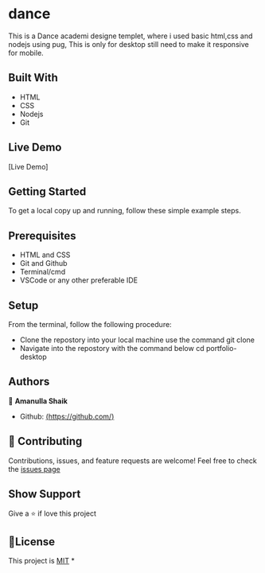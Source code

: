 # dance
This is a Dance academi designe templet, where i used basic html,css and nodejs using pug, This is only for desktop still need to make it responsive for mobile.
## Built With
* HTML
* CSS
* Nodejs
* Git

## Live Demo 

[Live Demo]

## Getting Started

To get a local copy up and running, follow these simple example steps.

## Prerequisites
* HTML and CSS
* Git and Github
* Terminal/cmd
* VSCode or any other preferable IDE

## Setup
From the terminal, follow the following procedure:
* Clone the repostory into your local machine
use the command git clone
* Navigate into the repostory with the command below
cd portfolio-desktop

## Authors

👤 **Amanulla Shaik**
* Github: [(https://github.com/)](https://github.com/Amanulla)

## 🤝 Contributing
Contributions, issues, and feature requests are welcome!
Feel free to check the [issues page]([https://github.com/Amanulla/review/issues])
## Show Support
Give a ⭐️ if love this project 
## 📝License
This project is [MIT](https://github.com/Carshy/readme-template/blob/master/MIT.md)
* 
